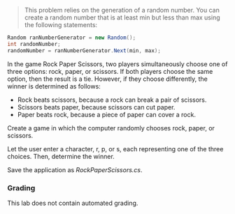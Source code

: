 <!--manual-->
>This problem relies on the generation of a random number. You can create a random number that is at least min but less than max using the following statements:
```cs
Random ranNumberGenerator = new Random();
int randomNumber;
randomNumber = ranNumberGenerator.Next(min, max);
```

In the game Rock Paper Scissors, two players simultaneously choose one of three
options: rock, paper, or scissors. If both players choose the same option, then the
result is a tie. However, if they choose differently, the winner is determined as follows:
* Rock beats scissors, because a rock can break a pair of scissors.
* Scissors beats paper, because scissors can cut paper.
* Paper beats rock, because a piece of paper can cover a rock.

Create a game in which the computer randomly chooses rock, paper, or scissors. 

Let the user enter a character, r, p, or s, each representing one of the three choices. Then, determine the winner. 

Save the application as *RockPaperScissors.cs*.

### Grading
This lab does not contain automated grading.
